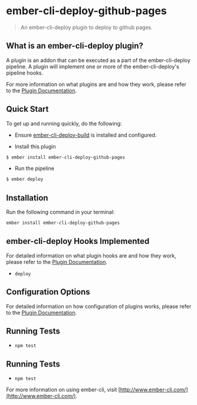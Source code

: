 # ember-cli-deploy-github-pages

> An ember-cli-deploy plugin to deploy to github pages.


## What is an ember-cli-deploy plugin?

A plugin is an addon that can be executed as a part of the ember-cli-deploy pipeline. A plugin will implement one or more of the ember-cli-deploy's pipeline hooks.

For more information on what plugins are and how they work, please refer to the [Plugin Documentation][1].

## Quick Start
To get up and running quickly, do the following:

- Ensure [ember-cli-deploy-build][2] is installed and configured.

- Install this plugin

```bash
$ ember install ember-cli-deploy-github-pages
```

- Run the pipeline

```bash
$ ember deploy
```

## Installation
Run the following command in your terminal:

```bash
ember install ember-cli-deploy-github-pages
```

## ember-cli-deploy Hooks Implemented

For detailed information on what plugin hooks are and how they work, please refer to the [Plugin Documentation][1].

- `deploy`

## Configuration Options

For detailed information on how configuration of plugins works, please refer to the [Plugin Documentation][1].

## Running Tests

- `npm test`

[1]: http://ember-cli.github.io/ember-cli-deploy/plugins "Plugin Documentation"
[2]: https://github.com/ember-cli-deploy/ember-cli-deploy-build "ember-cli-deploy-build"
[3]: https://github.com/ember-cli/ember-cli-deploy "ember-cli-deploy"
[4]: https://github.com/ember-cli-deploy/ember-cli-deploy-revision-data "ember-cli-deploy-revision-data"


## Running Tests

* `npm test`


For more information on using ember-cli, visit [http://www.ember-cli.com/](http://www.ember-cli.com/).

